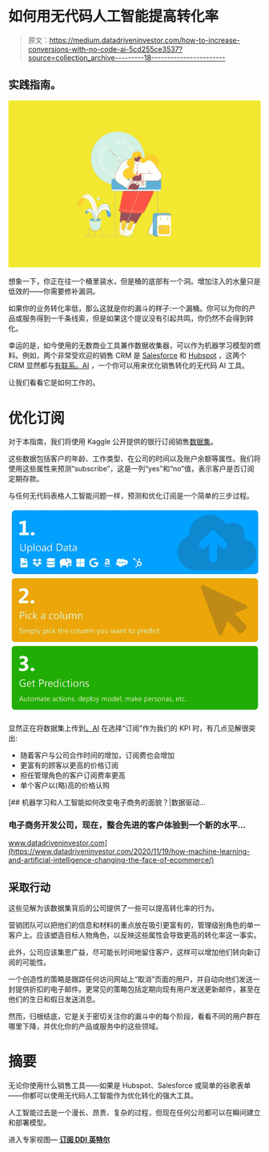 # 如何用无代码人工智能提高转化率

> 原文：<https://medium.datadriveninvestor.com/how-to-increase-conversions-with-no-code-ai-5cd255ce3537?source=collection_archive---------18----------------------->

## 实践指南。

![](img/1c7a7bc2b338ea0e110870e2d6823822.png)

想象一下，你正在往一个桶里装水，但是桶的底部有一个洞。增加注入的水量只是低效的——你需要修补漏洞。

如果你的业务转化率低，那么这就是你的漏斗的样子:一个漏桶。你可以为你的产品或服务得到一千条线索，但是如果这个提议没有引起共鸣，你仍然不会得到转化。

幸运的是，如今使用的无数商业工具兼作数据收集器，可以作为机器学习模型的燃料。例如，两个非常受欢迎的销售 CRM 是 [Salesforce](https://www.obviously.ai/post/7-salesforce-integrations-to-boost-your-productivity) 和 [Hubspot](https://www.obviously.ai/post/7-hubspot-integrations-to-become-a-power-user) ，这两个 CRM 显然都与[有联系。AI](http://obviously.ai) ，一个你可以用来优化销售转化的无代码 AI 工具。

让我们看看它是如何工作的。

# 优化订阅

对于本指南，我们将使用 Kaggle 公开提供的银行订阅销售[数据集](https://www.kaggle.com/prakharrathi25/banking-dataset-marketing-targets)。

这些数据包括客户的年龄、工作类型、在公司的时间以及账户余额等属性。我们将使用这些属性来预测“subscribe”，这是一列“yes”和“no”值，表示客户是否订阅定期存款。

与任何无代码表格人工智能问题一样，预测和优化订阅是一个简单的三步过程。

![](img/584da39d8837d45ffca0295d6ab69830.png)

显然正在将数据集上传到[。AI](http://obviously.ai) 在选择“订阅”作为我们的 KPI 时，有几点见解很突出:

*   随着客户与公司合作时间的增加，订阅费也会增加
*   更富有的顾客以更高的价格订阅
*   担任管理角色的客户订阅费率更高
*   单个客户以(略)高的价格认购

[](https://www.datadriveninvestor.com/2020/11/19/how-machine-learning-and-artificial-intelligence-changing-the-face-of-ecommerce/) [## 机器学习和人工智能如何改变电子商务的面貌？|数据驱动…

### 电子商务开发公司，现在，整合先进的客户体验到一个新的水平…

www.datadriveninvestor.com](https://www.datadriveninvestor.com/2020/11/19/how-machine-learning-and-artificial-intelligence-changing-the-face-of-ecommerce/) 

## 采取行动

这些见解为该数据集背后的公司提供了一些可以提高转化率的行为。

营销团队可以把他们的信息和材料的重点放在吸引更富有的，管理级别角色的单一客户上。应该塑造目标人物角色，以反映这些属性会导致更高的转化率这一事实。

此外，公司应该集思广益，尽可能长时间地留住客户，这样可以增加他们转向新订阅的可能性。

一个创造性的策略是跟踪任何访问网站上“取消”页面的用户，并自动向他们发送一封提供折扣的电子邮件。更常见的策略包括定期向现有用户发送更新邮件，甚至在他们的生日和假日发送消息。

然而，归根结底，它是关于密切关注你的漏斗中的每个阶段，看看不同的用户群在哪里下降，并优化你的产品或服务中的这些领域。

# 摘要

无论你使用什么销售工具——如果是 Hubspot、Salesforce 或简单的谷歌表单——你都可以使用无代码人工智能作为优化转化的强大工具。

人工智能过去是一个漫长、昂贵、复杂的过程，但现在任何公司都可以在瞬间建立和部署模型。

进入专家视图— [**订阅 DDI 英特尔**](https://datadriveninvestor.com/ddi-intel)